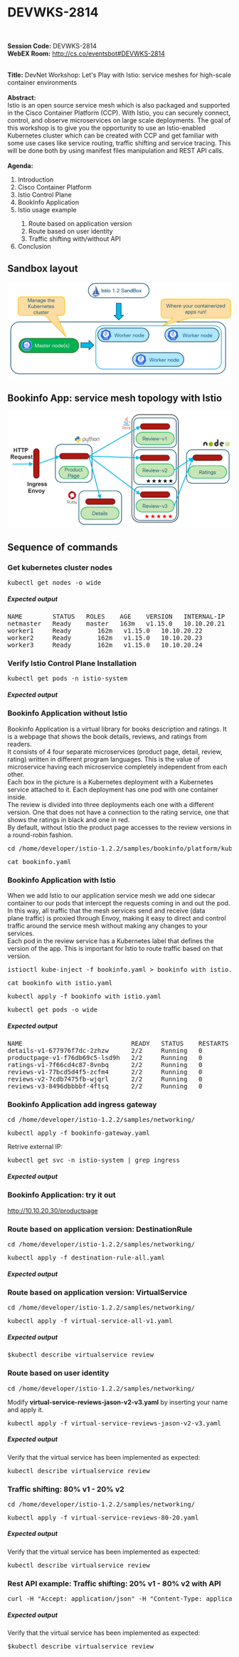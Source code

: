 # DEVWKS-2814
<br>

**Session Code:**  DEVWKS-2814 <br>
**WebEX Room:** http://cs.co/eventsbot#DEVWKS-2814 <br>
<br>

**Title:** DevNet Workshop: Let's Play with Istio: service meshes for high-scale container environments<br>
<br>
**Abstract:**<br>
Istio is an open source service mesh which is also packaged and supported in the Cisco Container Platform (CCP). With Istio, you can securely connect, control, and observe microservices on large scale deployments. The goal of this workshop is to give you the opportunity to use an Istio-enabled Kubernetes cluster which can be created with CCP and get familiar with some use cases like service routing, traffic shifting and service tracing. This will be done both by using manifest files manipulation and REST API calls. <br><br>
 **Agenda:**<br>
 <ol>
<li>Introduction</li>
<li>Cisco Container Platform</li>
<li>Istio Control Plane</li>
<li>BookInfo Application</li>
<li>	Istio usage example </li>
 <ol>
     <li>	Route based on application version</li>
    <li>	Route based on user identity   </li>
    <li>	Traffic shifting with/without API</li>
</ol>
 <li>Conclusion</li>
 </ol>

## Sandbox layout

  ![Sandbox layout](https://github.com/GaetanoCarlucci/DEVWKS-2814/blob/master/sandbox_layout.PNG)

## Bookinfo App: service mesh topology with Istio

  ![Sandbox layout](https://github.com/GaetanoCarlucci/DEVWKS-2814/blob/master/bookinfo_mesh_topology.PNG)


## Sequence of commands

### Get kubernetes cluster nodes
<pre>kubectl get nodes -o wide</pre>

##### Expected output
<pre>
NAME        STATUS   ROLES    AGE    VERSION   INTERNAL-IP   EXTERNAL-IP   OS-IMAGE                KERNEL-VERSION               CONTAINER-RUNTIME
netmaster   Ready    master   163m   v1.15.0   10.10.20.21   <none>        CentOS Linux 7 (Core)   3.10.0-957.21.3.el7.x86_64   docker://1.13.1
worker1     Ready    <none>   162m   v1.15.0   10.10.20.22   <none>        CentOS Linux 7 (Core)   3.10.0-957.21.3.el7.x86_64   docker://1.13.1
worker2     Ready    <none>   162m   v1.15.0   10.10.20.23   <none>        CentOS Linux 7 (Core)   3.10.0-957.21.3.el7.x86_64   docker://1.13.1
worker3     Ready    <none>   162m   v1.15.0   10.10.20.24   <none>        CentOS Linux 7 (Core)   3.10.0-957.21.3.el7.x86_64   docker://1.13.1
</pre>
### Verify Istio Control Plane Installation
<pre>kubectl get pods -n istio-system</pre>

##### Expected output

### Bookinfo Application without Istio
Bookinfo Application is a virtual library for books description and ratings. It is a webpage that shows the book details, reviews, and ratings from readers. <br>
It consists of 4 four separate microservices (product page, detail, review, rating) written in different program languages. This is the value of microservice having each microservice completely independent from each other.<br>
Each box in the picture is a Kubernetes deployment with a Kubernetes service attached to it. Each deployment has one pod with one container inside.<br>
The review is divided into three deployments each one with a different version. One that does not have a connection to the rating service, one that shows the ratings in black and one in red.<br>
By default, without Istio the product page accesses to the review versions in a round-robin fashion.<br>

<pre>cd /home/developer/istio-1.2.2/samples/bookinfo/platform/kube </pre>
<pre>cat bookinfo.yaml </pre>

### Bookinfo Application with Istio
When we add Istio to our application service mesh we add one sidecar container to our pods that intercept the requests coming in and out the pod. <br>
In this way, all traffic that the mesh services send and receive (data plane traffic) is proxied through Envoy, making it easy to direct and control traffic around the service mesh without making any changes to your services.<br>
Each pod in the review service has a Kubernetes label that defines the version of the app. This is important for Istio to route traffic based on that version.<br>
<pre>istioctl kube-inject -f bookinfo.yaml > bookinfo_with_istio.yaml </pre>
<pre>cat bookinfo_with_istio.yaml </pre>
<pre>kubectl apply -f bookinfo_with_istio.yaml  </pre>
<pre>kubectl get pods -o wide </pre>

##### Expected output
<pre>
NAME                             READY   STATUS    RESTARTS   AGE     IP           NODE      NOMINATED NODE   READINESS GATES
details-v1-677976f7dc-2zhzw      2/2     Running   0          2m34s   10.40.0.6    worker2   <none>           <none>
productpage-v1-f76db69c5-lsd9h   2/2     Running   0          2m33s   10.46.0.9    worker3   <none>           <none>
ratings-v1-7f66cd4c87-8vnbq      2/2     Running   0          2m34s   10.46.0.4    worker3   <none>           <none>
reviews-v1-77bcd5d4f5-zcfm4      2/2     Running   0          2m34s   10.38.0.6    worker1   <none>           <none>
reviews-v2-7cdb7475fb-wjqrl      2/2     Running   0          2m34s   10.46.0.10   worker3   <none>           <none>
reviews-v3-8496dbbbbf-4ftsq      2/2     Running   0          2m34s   10.38.0.5    worker1   <none>           <none>
</pre>
### Bookinfo Application add ingress gateway
<pre>cd /home/developer/istio-1.2.2/samples/networking/ </pre>
<pre>kubectl apply -f bookinfo-gateway.yaml </pre>
Retrive external IP:
<pre>kubectl get svc -n istio-system | grep ingress </pre>
##### Expected output

### Bookinfo Application: try it out 
http://10.10.20.30/productpage 

### Route based on application version: DestinationRule
<pre>cd /home/developer/istio-1.2.2/samples/networking/ </pre>
<pre>kubectl apply -f destination-rule-all.yaml </pre>
##### Expected output

### Route based on application version: VirtualService
<pre>cd /home/developer/istio-1.2.2/samples/networking/ </pre>
<pre>kubectl apply -f virtual-service-all-v1.yaml </pre>
##### Expected output
<pre>$kubectl describe virtualservice review</pre>

### Route based on user identity
<pre>cd /home/developer/istio-1.2.2/samples/networking/ </pre>
Modify **virtual-service-reviews-jason-v2-v3.yaml** by inserting your name and apply it.
<pre>kubectl apply -f virtual-service-reviews-jason-v2-v3.yaml </pre>
##### Expected output
Verify that the virtual service has been implemented as expected:
<pre>kubectl describe virtualservice review</pre>
### Traffic shifting: 80% v1 - 20% v2
<pre>cd /home/developer/istio-1.2.2/samples/networking/ </pre>
<pre>kubectl apply -f virtual-service-reviews-80-20.yaml </pre>
##### Expected output
Verify that the virtual service has been implemented as expected:
<pre>kubectl describe virtualservice review</pre>
### Rest API example: Traffic shifting: 20% v1 - 80% v2 with API
<pre>curl -H "Accept: application/json" -H "Content-Type: application/merge-patch+json" -X PATCH http://localhost:8001/apis/networking.istio.io/v1alpha3/namespaces/default/virtualservices/reviews -d '{"metadata":{"annotations":{"kubectl.kubernetes.io/last-applied-configuration":"{\"apiVersion\":\"networking.istio.io/v1alpha3\",\"kind\":\"VirtualService\",\"metadata\":{\"annotations\":{},\"name\":\"reviews\",\"namespace\":\"default\"},\"spec\":{\"hosts\":[\"reviews\"],\"http\":[{\"route\":[{\"destination\":{\"host\":\"reviews\",\"subset\":\"v1\"},\"weight\":20},{\"destination\":{\"host\":\"reviews\",\"subset\":\"v2\"},\"weight\":80}]}]}}\n"}},"spec":{"http":[{"route":[{"destination":{"host":"reviews","subset":"v1"},"weight":20},{"destination":{"host":"reviews","subset":"v2"},"weight":80}]}]}}'
</pre>
##### Expected output
Verify that the virtual service has been implemented as expected:
<pre>$kubectl describe virtualservice review</pre>

